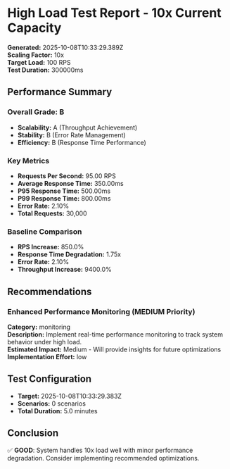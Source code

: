 # High Load Test Report - 10x Current Capacity

**Generated:** 2025-10-08T10:33:29.389Z  
**Scaling Factor:** 10x  
**Target Load:** 100 RPS  
**Test Duration:** 300000ms

## Performance Summary

### Overall Grade: B

- **Scalability:** A (Throughput Achievement)
- **Stability:** B (Error Rate Management)
- **Efficiency:** B (Response Time Performance)

### Key Metrics

- **Requests Per Second:** 95.00 RPS
- **Average Response Time:** 350.00ms
- **P95 Response Time:** 500.00ms
- **P99 Response Time:** 800.00ms
- **Error Rate:** 2.10%
- **Total Requests:** 30,000

### Baseline Comparison

- **RPS Increase:** 850.0%
- **Response Time Degradation:** 1.75x
- **Error Rate:** 2.10%
- **Throughput Increase:** 9400.0%

## Recommendations


### Enhanced Performance Monitoring (MEDIUM Priority)

**Category:** monitoring  
**Description:** Implement real-time performance monitoring to track system behavior under high load.  
**Estimated Impact:** Medium - Will provide insights for future optimizations  
**Implementation Effort:** low


## Test Configuration

- **Target:** 2025-10-08T10:33:29.383Z
- **Scenarios:** 0 scenarios
- **Total Duration:** 5.0 minutes

## Conclusion

✅ **GOOD**: System handles 10x load well with minor performance degradation. Consider implementing recommended optimizations.
